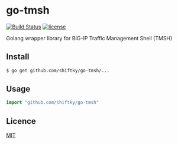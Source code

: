 # go-tmsh

[![Build Status](https://travis-ci.org/shiftky/go-tmsh.svg?branch=master)](https://travis-ci.org/shiftky/go-tmsh) [![license](http://img.shields.io/badge/license-MIT-red.svg?style=flat)](https://raw.githubusercontent.com/shiftky/go-tmsh/master/LICENSE)

Golang wrapper library for BIG-IP Traffic Management Shell (TMSH)

## Install

```bash
$ go get github.com/shiftky/go-tmsh/...
```

## Usage

```go
import "github.com/shiftky/go-tmsh"
```

## Licence

[MIT](https://github.com/shiftky/go-tmsh/blob/master/LICENSE)
